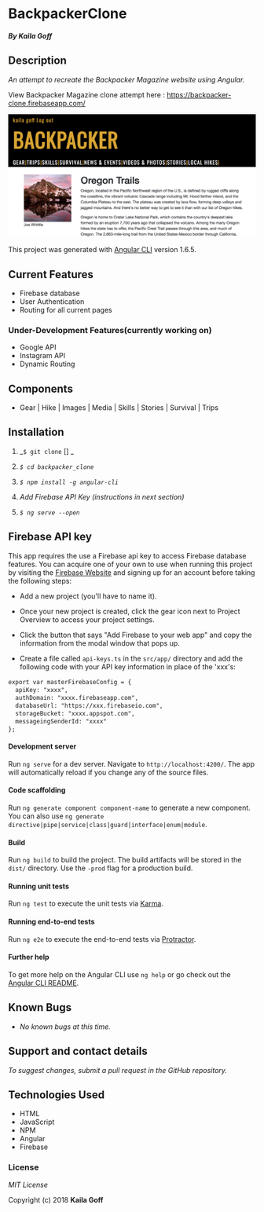 # BackpackerClone

#### _By Kaila Goff_

## Description

_An attempt to recreate the Backpacker Magazine website using Angular._

View Backpacker Magazine clone attempt here : https://backpacker-clone.firebaseapp.com/

<kbd><img src="src/img/screenshot.png" alt=""></kbd>

This project was generated with [Angular CLI](https://github.com/angular/angular-cli) version 1.6.5.

##  Current Features
  * Firebase database
  * User Authentication
  * Routing for all current pages

### Under-Development Features(currently working on)
  * Google API
  * Instagram API
  * Dynamic Routing

## Components
  * Gear | Hike | Images | Media | Skills | Stories | Survival | Trips

  ## Installation

  1. _`$ git clone` [] _

  2. _`$ cd backpacker_clone`_

  3.  _`$ npm install -g angular-cli`_

  4. _Add Firebase API Key (instructions in next section)_

  5. _`$ ng serve --open`_

  ## Firebase API key

  This app requires the use a Firebase api key to access Firebase database features. You can acquire one of your own to use when running this project by visiting the [Firebase Website](https://firebase.google.com) and signing up for an account before taking the following steps:

  * Add a new project (you'll have to name it).

  * Once your new project is created, click the gear icon next to Project Overview to access your project settings.

  * Click the button that says "Add Firebase to your web app" and copy the information from the modal window that pops up.

  * Create a file called `api-keys.ts` in the `src/app/` directory and add the following code with your API key information in place of the 'xxx's:

  ```
  export var masterFirebaseConfig = {
    apiKey: "xxxx",
    authDomain: "xxxx.firebaseapp.com",
    databaseUrl: "https://xxx.firebaseio.com",
    storageBucket: "xxxx.appspot.com",
    messageingSenderId: "xxxx"
  };
  ```

#### Development server

Run `ng serve` for a dev server. Navigate to `http://localhost:4200/`. The app will automatically reload if you change any of the source files.

#### Code scaffolding

Run `ng generate component component-name` to generate a new component. You can also use `ng generate directive|pipe|service|class|guard|interface|enum|module`.

#### Build

Run `ng build` to build the project. The build artifacts will be stored in the `dist/` directory. Use the `-prod` flag for a production build.

#### Running unit tests

Run `ng test` to execute the unit tests via [Karma](https://karma-runner.github.io).

#### Running end-to-end tests

Run `ng e2e` to execute the end-to-end tests via [Protractor](http://www.protractortest.org/).

#### Further help

To get more help on the Angular CLI use `ng help` or go check out the [Angular CLI README](https://github.com/angular/angular-cli/blob/master/README.md).

## Known Bugs

  * _No known bugs at this time._

## Support and contact details

  _To suggest changes, submit a pull request in the GitHub repository._

## Technologies Used

  * HTML
  * JavaScript
  * NPM
  * Angular
  * Firebase

### License

  *MIT License*

Copyright (c) 2018 **Kaila Goff**
